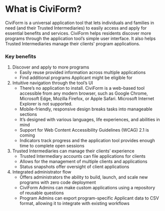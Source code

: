 # What is CiviForm?

CiviForm is a universal application tool that lets individuals and families in need (and their Trusted Intermediaries) to easily access and apply for essential benefits and services. CiviForm helps residents discover more programs through the application tool’s simple user interface. It also helps Trusted Intermediaries manage their clients' program applications.

### Key benefits

1. Discover and apply to more programs
   * Easily reuse provided information across multiple applications
   * Find additional programs Applicant might be eligible for
2. Intuitive navigation through the tool’s UI
   * There’s no application to install. CiviForm is a web-based tool accessible from any modern browser, such as Google Chrome, Microsoft Edge, Mozilla Firefox, or Apple Safari. Microsoft Internet Explorer is not supported.
   * Mobile-friendly, responsive design breaks tasks into manageable sections
   * It’s designed with various languages, life experiences, and abilities in mind
   * Support for Web Content Accessibility Guidelines (WCAG) 2.1 is coming
   * Indicators track progress and the application tool provides enough time to complete open sessions
3. Trusted Intermediaries can manage their clients’ experience
   * Trusted Intermediary accounts can file applications for clients
   * Allows for the management of multiple clients and applications
   * Status snapshots offer oversight of client applications
4. Integrated administrator flow
   * Offers administrators the ability to build, launch, and scale new programs with zero code deployment
   * CiviForm Admins can make custom applications using a repository of reusable questions
   * Program Admins can export program-specific Applicant data to CSV format, allowing it to integrate with existing workflows
